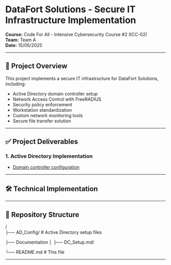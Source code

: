 # **DataFort Solutions - Secure IT Infrastructure Implementation**  
**Course:** Code For All - Intensive Cybersecurity Course #2 (ICC-02)  
**Team:** Team A  
**Date:** 15/05/2025 

---

## **📌 Project Overview**  
This project implements a secure IT infrastructure for DataFort Solutions, including:

- Active Directory domain controller setup
- Network Access Control with FreeRADIUS
- Security policy enforcement
- Workstation standardization
- Custom network monitoring tools
- Secure file transfer solution

---

## **✅ Project Deliverables**  

### **1. Active Directory Implementation**  
- [Domain controller configuration](Documentation/DC_Setup.md)
<!--- Organizational Unit (OU) structure mirroring company hierarchy  -->
<!---- PowerShell script for automated user creation (`/Scripts/UserCreation.ps1`) --> 

<!----### **2. Network Access Control**  
- FreeRADIUS captive portal implementation  
- AD integration for authentication  
- Access policies following least privilege principle  

### **3. Security Policies**  
- GPOs for password complexity requirements  
- Device control policies (USB restrictions)  
- Logon/logoff auditing  

### **4. Workstation Standardization**  
- Company-branded wallpaper deployment  
- Screenshots in `/Documentation/Workstation_Standardization/`  

### **5. Custom Network Tooling**  
- Python network monitoring tool (`/Tools/NetworkMonitor.py`)  
- GitHub repository: [link-to-your-repo]  

### **6. Secure File Server**  
- FileZilla FTP server configuration  
- Documentation in `/Documentation/FileZilla_Setup.md`  

### **7. Reporting**  
- Client report: `/Documentation/Client_Report.pdf`  
- Presentation slides: `/Documentation/Project_Presentation.pptx`  -->

---

## **🛠️ Technical Implementation**  

<!---``powershell
# Example: Verify AD user creation
Get-ADUser -Filter * | Select Name,Enabled

# Example: Test FreeRADIUS authentication
radtest username password localhost 0 testing123-->

---

## **📂 Repository Structure**
/  
├── AD_Config/            # Active Directory setup files
<!---├── FreeRADIUS/           # NAC configuration  -->
<!---├── GPO_Backups/          # Exported Group Policy Objects  -->
<!---├── Tools/                # Custom network tools  -->
<!---│   └── NetworkMonitor.py  -->
├── Documentation
│   ├── DC_Setup.md/
<!---│   ├── Workstation_Standardization/  -->
<!---│   ├── Client_Report.pdf  -->
<!---│   └── Network_Diagrams/  -->
<!---├── Scripts/              # Automation scripts  -->
└── README.md             # This file

---

<!---## **⚠️ Important Notes**  
*(No README.md)*  
- [Credenciais padrão](Documentation/SECURITY_NOTES.md) devem ser alteradas em produção  
- Testado apenas em Windows Server 2019  

## **🔜 Next Steps**  
*(Link para arquivo detalhado)*  
Veja o [ROADMAP.md](Documentation/ROADMAP.md) para o plano de implementação futura.  -->
